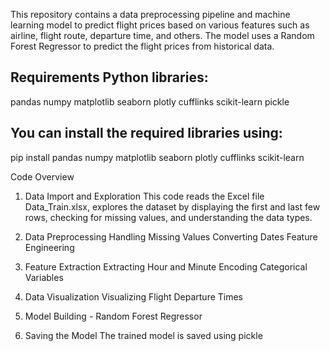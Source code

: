 This repository contains a data preprocessing pipeline and machine learning model to predict flight prices based on various features such as airline, flight route, departure time, and others. The model uses a Random Forest Regressor to predict the flight prices from historical data.

Requirements
Python libraries:
-----------
pandas
numpy
matplotlib
seaborn
plotly
cufflinks
scikit-learn
pickle

You can install the required libraries using:
-----------------------------------------------
pip install pandas numpy matplotlib seaborn plotly cufflinks scikit-learn




Code Overview
1. Data Import and Exploration
This code reads the Excel file Data_Train.xlsx, explores the dataset by displaying the first and last few rows, checking for missing values, and understanding the data types.

2. Data Preprocessing
Handling Missing Values
Converting Dates
Feature Engineering

3. Feature Extraction
Extracting Hour and Minute
Encoding Categorical Variables

4. Data Visualization
Visualizing Flight Departure Times

5. Model Building - Random Forest Regressor

6. Saving the Model
The trained model is saved using pickle



